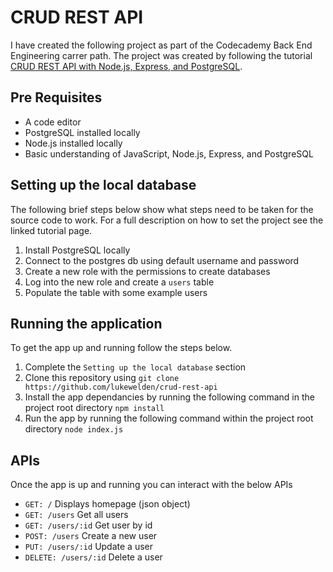 # CRUD REST API
I have created the following project as part of the Codecademy Back End Engineering carrer path. 
The project was created by following the tutorial [CRUD REST API with Node.js, Express, and PostgreSQL](https://blog.logrocket.com/crud-rest-api-node-js-express-postgresql/). 

## Pre Requisites
- A code editor
- PostgreSQL installed locally
- Node.js installed locally
- Basic understanding of JavaScript, Node.js, Express, and PostgreSQL

## Setting up the local database
The following brief steps below show what steps need to be taken for the source code to work. For a full description on how to set the project see the linked tutorial page. 
1. Install PostgreSQL locally
2. Connect to the postgres db using default username and password 
3. Create a new role with the permissions to create databases
4. Log into the new role and create a `users` table
5. Populate the table with some example users 

## Running the application
To get the app up and running follow the steps below. 
1. Complete the `Setting up the local database` section
2. Clone this repository using `git clone https://github.com/lukewelden/crud-rest-api`
3. Install the app dependancies by running the following command in the project root directory `npm install`
4. Run the app by running the following command within the project root directory `node index.js`

## APIs
Once the app is up and running you can interact with the below APIs 
- `GET: /` Displays homepage (json object)  
- `GET: /users` Get all users 
- `GET: /users/:id` Get user by id
- `POST: /users` Create a new user 
- `PUT: /users/:id` Update a user
- `DELETE: /users/:id` Delete a user

